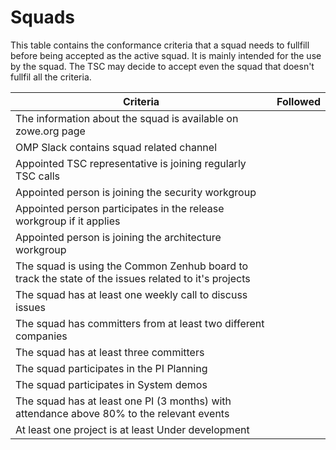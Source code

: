 # Squads

This table contains the conformance criteria that a squad needs to fullfill before being accepted as the active squad. 
It is mainly intended for the use by the squad. The TSC may decide to accept even the squad that doesn't fullfil
all the criteria. 

| Criteria                                                                                             | Followed |
|------------------------------------------------------------------------------------------------------|----------|
| The information about the squad is available on zowe.org page                                        |          |
| OMP Slack contains squad related channel                                                             |          |
| Appointed TSC representative is joining regularly TSC calls                                          |          |
| Appointed person is joining the security workgroup                                                   |          |
| Appointed person participates in the release workgroup if it applies                                 |          |
| Appointed person is joining the architecture workgroup                                               |          |
| The squad is using the Common Zenhub board to track the state of the issues related to it's projects |          |
| The squad has at least one weekly call to discuss issues                                             |          |
| The squad has committers from at least two different companies                                       |          |
| The squad has at least three committers                                                              |          |
| The squad participates in the PI Planning                                                            |          |
| The squad participates in System demos                                                               |          |
| The squad has at least one PI (3 months) with attendance above 80% to the relevant events            |          |
| At least one project is at least Under development                                                   |          |
